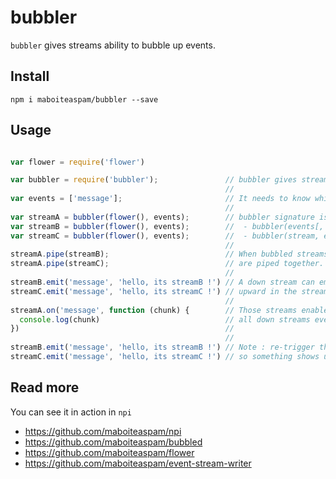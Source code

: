 # bubbler

`bubbler` gives streams ability to bubble up events.

## Install

    npm i maboiteaspam/bubbler --save

## Usage

```js

var flower = require('flower')

var bubbler = require('bubbler');               // bubbler gives streams ability to bubble up events.
                                                //
var events = ['message'];                       // It needs to know which events to bubble.
                                                //
var streamA = bubbler(flower(), events);        // bubbler signature is
var streamB = bubbler(flower(), events);        //  - bubbler(events[, name[, fnT[, fnF]]]) => new stream
var streamC = bubbler(flower(), events);        //  - bubbler(stream, events[, name]) => stream
                                                //
streamA.pipe(streamB);                          // When bubbled streams
streamA.pipe(streamC);                          // are piped together.
                                                //
streamB.emit('message', 'hello, its streamB !') // A down stream can emit events
streamC.emit('message', 'hello, its streamC !') // upward in the stream.
                                                //
streamA.on('message', function (chunk) {        // Those streams enable you to listen
  console.log(chunk)                            // all down streams events in one handler.
})                                              //
                                                //
streamB.emit('message', 'hello, its streamB !') // Note : re-trigger the events to invoke the listener,
streamC.emit('message', 'hello, its streamC !') // so something shows up at runtime ;)

```

## Read more

You can see it in action in `npi`

- https://github.com/maboiteaspam/npi
- https://github.com/maboiteaspam/bubbled
- https://github.com/maboiteaspam/flower
- https://github.com/maboiteaspam/event-stream-writer
